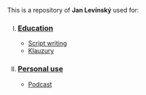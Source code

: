 <html lang="cs">
<head>
    <meta charset="UTF-8">
    <title>Jan Levínský Repository</title>
</head>
<body>
    <p>This is a repository of <b>Jan Levínský</b> used for:</p>
    <ol type="I">
        <li>
            <h3><a href="./School/">Education</a></h3>
            <ul>
                <li><a href="./School/Script writing/">Script writing</a></li>
                <li><a href="./School/Klauzury/">Klauzury</a></li>
            </ul>
        </li>
        <li>
            <h3><a href="./Personal/">Personal use</a></h3>
            <ul>
                <li><a href="./Personal/Podcast/dnesnispolecnost.md">Podcast</a></li>
            </ul>
        </li>
    </ol>
</body>
</html>
